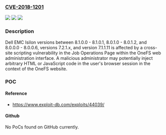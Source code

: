 ### [CVE-2018-1201](https://cve.mitre.org/cgi-bin/cvename.cgi?name=CVE-2018-1201)
![](https://img.shields.io/static/v1?label=Product&message=Isilon%20OneFS&color=blue)
![](https://img.shields.io/static/v1?label=Version&message=n%2Fa&color=blue)
![](https://img.shields.io/static/v1?label=Vulnerability&message=Cross-site%20scripting%20vulnerability&color=brighgreen)

### Description

Dell EMC Isilon versions between 8.1.0.0 - 8.1.0.1, 8.0.1.0 - 8.0.1.2, and 8.0.0.0 - 8.0.0.6, versions 7.2.1.x, and version 7.1.1.11 is affected by a cross-site scripting vulnerability in the Job Operations Page within the OneFS web administration interface. A malicious administrator may potentially inject arbitrary HTML or JavaScript code in the user's browser session in the context of the OneFS website.

### POC

#### Reference
- https://www.exploit-db.com/exploits/44039/

#### Github
No PoCs found on GitHub currently.

